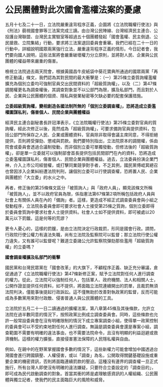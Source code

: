 # 公民團體對此次國會濫權法案的憂慮

五月十七及二十一日，立法院嚴重違背程序正義，企圖將《立法院職權行使法》與《刑法》藐視國會罪等三法案完成三讀。由台灣公民陣線、台灣經濟民主連合、公投護台灣聯盟、台灣民主實驗室等超過五十個團體發起「國會濫權、民主倒退、公民搶救、立院集結」行動，要求將三法案退回委員會重審。我們已經在二十一日的行動中，詳細說明國眾兩黨強行立法，嚴重違背程序正義的情形。今日記者會，我們要向國人說明，這些法案將會嚴重破壞權力分立原則，並將對人民、企業與公民團體的權益帶來嚴重的傷害。

檢視立法院過去兩天院會，根據黃國昌牛皮紙袋中葵花寶典所通過的國眾兩黨「再修正動議」條文，我們認為其對民間的最大衝擊是：（一）第25條立委質詢權濫權擴充為個別立委均可強制官員交出民間資料的「超級質詢權」，以及（二）第47條調閱權更名為調查權後，其調查對象並不以公部門為限，擴及私部門，而且對於人民、企業與公民團體的個資、隱私與營業秘密等欠缺必要的配套保護措施。

**立委超級質詢權，變相創造各國法制所無的「個別立委調查權」，恐將造成立委濫權圖謀私利，傷害個人、民間企業與團體權益**

經濟民主連合副秘書長許冠澤表示，《立法院職權行使法》第25條立委對官員的質詢權，經此次修正以後，竟然成為「超級質詢權」，可要求備詢官員提供資料，包括公部門所保存之人民、企業或團體資料，官員除非取得會議主席同意，不得拒絕提供，否則將受彈劾、懲戒與罰款。我們要特別指出，立法院原本的調閱權，係由院會或委員會透過合議制發動，而非個別立委可單獨發動，但修法後的「超級質詢權」，卻是單一立委就可以強制部會首長提供包括民間部門在內的資料，恐將造成立委濫權圖謀私利，傷害個人、民間企業與團體權益。過去，立法委員扮演企業門神，介入上市公司經營權，或打擊同業競爭對手者，不乏其例，國民黨傅崐萁總召也曾因涉入企業糾紛遭法院判刑，讓個別立委可以行使調查權，恐將置人民、企業與團體於「大立委」的水火之中。

再者，修正後的第25條條文區分「被質詢人」與「政府人員」，顯見該條文所稱「被質詢人」，並不以政府官員為限，係指憲法第67條第2項所稱包括政府人員與社會上有關係人員在內的「備詢」者。這樣，更造成不經正式調查委員會與小組之發動程序，立法院各委員會即可要求社會人士接受第25條之質詢，個別立委即得於委員會質詢中要求社會人士提供資料。社會人士如不提供資料，即可被處以20萬元以下罰鍰。這是何等的荒謬？

更令人憂心的，這樣的罰鍰，是由立法院決定行政裁罰，形同是國會行政。請問，行政院行使公權力有違法失職，尚有立法院及監察院可以監督；那立法院行使公權力違失，又有誰可以監督呢？難道立委諸公允許監察院彈劾那些濫用「超級質詢權」的立委嗎？

**國會調查權擴及私部門的衝擊**

國民黨和台灣民眾黨在「國會改革」的大旗下，不顧程序正義、缺乏充分審議，倉促通過了《立法院職權行使法》第47條新修正案，賦予立法院對任何人進行調查的權力。從此，立法院可以強制任何人，包括軍人、政府機關、法人和相關人士，公開作證並提供任何資料，如不提供，將面臨立法院連續開出的罰單，且裁罰無須法院判決，僅能事後提起行政訴訟。這不僅無助於改善對執政黨的監督，反而可能成為多數黨用來對付政敵、侵害普通人與公民團體的工具。

立法院於五月二十一日二讀通過的擴權法案，第八章第45條及其後條款，允許立法院在過半數同意的情況下，按照政黨比例成立調查委員會。同時，這些條款也允許一般常設委員會在沒有明確限制的情況下成立專案調查小組，使得單一政黨控制的委員會可以不受約束地對任何人進行調查。無論是調查委員會還是專案小組，調查範圍不需要有明確的違法事由，也不需要法院命令，且沒有明顯的利益迴避或救濟機制。這樣的權力擴張，直接侵害憲法保障的人民隱私權與自由。

例如，在親中的在野黨掌握國會多數的情況下，這些新權力可能會增加中國透過台灣國會進行跨國鎮壓、人權侵害，或以「調查」為名，公開取得關鍵基礎設施或重要企業的機密資訊，否則將面臨連續罰款的壓迫。這種沒有邊界的調查權一旦正式施行，所有台灣人即使沒有明確的違法嫌疑，只要符合立委設定的「調查目的」，即可成為民代啟動調查的對象。首當其衝的將是處理敏感資訊的人權組織、公民團體與獨立記者，使我們的民主面臨巨大的風險和威脅。
